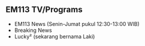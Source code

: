 ## EM113 TV/Programs
* EM113 News (Senin-Jumat pukul 12:30-13:00 WIB)
* Breaking News
* Lucky² (sekarang bernama Laki)
